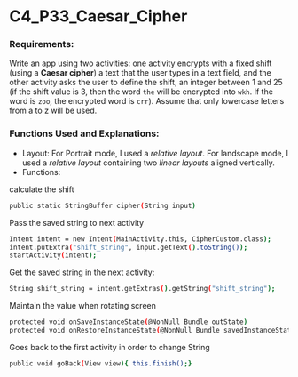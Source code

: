 # C4_P33_Caesar_Cipher

### Requirements:

  Write an app using two activities: one activity
encrypts with a fixed shift (using a **Caesar
cipher**) a text that the user types in a text field,
and the other activity asks the user to define
the shift, an integer between 1 and 25 (if the
shift value is 3, then the word `the` will be
encrypted into `wkh`. If the word is `zoo`, the
encrypted word is `crr`). Assume that only
lowercase letters from a to z will be used.

### Functions Used and Explanations:

- Layout: For Portrait mode, I used a _relative layout_. For landscape mode, I used a _relative layout_ containing two _linear layouts_ aligned vertically.
- Functions:

calculate the shift
```sh
public static StringBuffer cipher(String input)
```

Pass the saved string to next activity

```sh
Intent intent = new Intent(MainActivity.this, CipherCustom.class);
intent.putExtra("shift_string", input.getText().toString());
startActivity(intent);
```

Get the saved string in the next activity:
```sh
String shift_string = intent.getExtras().getString("shift_string");
```

Maintain the value when rotating screen
```sh
protected void onSaveInstanceState(@NonNull Bundle outState)
protected void onRestoreInstanceState(@NonNull Bundle savedInstanceState)
```

Goes back to the first activity in order to change String
```sh
public void goBack(View view){ this.finish();}
```

